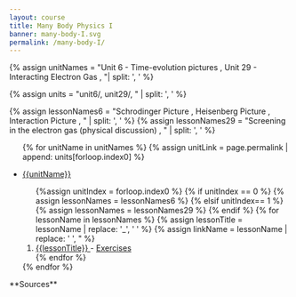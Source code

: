 ```yaml
---
layout: course
title: Many Body Physics I
banner: many-body-I.svg
permalink: /many-body-I/
---
```

{% assign unitNames = "Unit 6 - Time-evolution pictures , Unit 29 - Interacting Electron Gas , "| split: ', ' %}

{% assign units = "unit6/, unit29/, " | split: ', ' %}

{% assign lessonNames6 = "Schrodinger Picture , Heisenberg Picture , Interaction Picture , " | split: ', ' %}
{% assign lessonNames29 = "Screening in the electron gas (physical discussion) , " | split: ', ' %}
<ul>

{% for unitName in unitNames %}
{% assign unitLink = page.permalink | append: units[forloop.index0] %}
<li>  <a class="page-link" href="{{unitLink}}"> {{unitName}} </a> </li>
<ol> {%assign unitIndex = forloop.index0 %}
{% if unitIndex == 0 %} {% assign lessonNames = lessonNames6 %}
{% elsif unitIndex== 1 %} {% assign lessonNames = lessonNames29 %}
{% endif %}
{% for lessonName in lessonNames %}
{% assign lessonTitle = lessonName | replace:  '_', ' ' %}
{% assign linkName = lessonName | replace: ' ', " %}
<li> <a class = "page-link" href = "{{ linkName | prepend: units[unitIndex] | prepend: current_page.permalink }}"> {{lessonTitle}} </a> - <a class = "page-link" href = "{{ linkName | prepend: units[unitIndex] | prepend: current_page.permalink | append: "-exercises" }}"> Exercises </a> </li>
{% endfor %}
</ol>
{% endfor %}
</ul>
**Sources**

